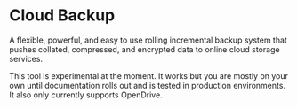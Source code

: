 # Cloud Backup
A flexible, powerful, and easy to use rolling incremental backup system that pushes collated, compressed, and encrypted data to online cloud storage services.

This tool is experimental at the moment.  It works but you are mostly on your own until documentation rolls out and is tested in production environments.  It also only currently supports OpenDrive.